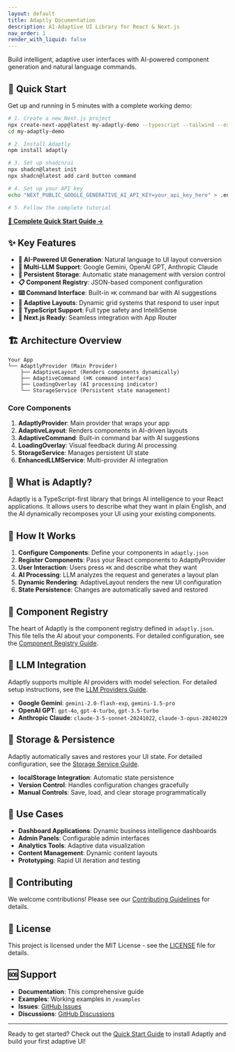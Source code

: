 ```yaml
---
layout: default
title: Adaptly Documentation
description: AI-Adaptive UI Library for React & Next.js
nav_order: 1
render_with_liquid: false
---
```


Build intelligent, adaptive user interfaces with AI-powered component generation and natural language commands.

## 🚀 Quick Start

Get up and running in 5 minutes with a complete working demo:

```bash
# 1. Create a new Next.js project
npx create-next-app@latest my-adaptly-demo --typescript --tailwind --eslint
cd my-adaptly-demo

# 2. Install Adaptly
npm install adaptly

# 3. Set up shadcn/ui
npx shadcn@latest init
npx shadcn@latest add card button command

# 4. Set up your API key
echo "NEXT_PUBLIC_GOOGLE_GENERATIVE_AI_API_KEY=your_api_key_here" > .env.local

# 5. Follow the complete tutorial
```

**[📖 Complete Quick Start Guide →](quick-start.html)**

## ✨ Key Features

- **🤖 AI-Powered UI Generation**: Natural language to UI layout conversion
- **🔄 Multi-LLM Support**: Google Gemini, OpenAI GPT, Anthropic Claude
- **💾 Persistent Storage**: Automatic state management with version control
- **📋 Component Registry**: JSON-based component configuration
- **⌨️ Command Interface**: Built-in `⌘K` command bar with AI suggestions
- **🎨 Adaptive Layouts**: Dynamic grid systems that respond to user input
- **🔧 TypeScript Support**: Full type safety and IntelliSense
- **📱 Next.js Ready**: Seamless integration with App Router

## 🏗️ Architecture Overview

```
Your App
└── AdaptlyProvider (Main Provider)
    ├── AdaptiveLayout (Renders components dynamically)
    ├── AdaptiveCommand (⌘K command interface)
    ├── LoadingOverlay (AI processing indicator)
    └── StorageService (Persistent state management)
```

### Core Components

1. **AdaptlyProvider**: Main provider that wraps your app
2. **AdaptiveLayout**: Renders components in AI-driven layouts
3. **AdaptiveCommand**: Built-in command bar with AI suggestions
4. **LoadingOverlay**: Visual feedback during AI processing
5. **StorageService**: Manages persistent UI state
6. **EnhancedLLMService**: Multi-provider AI integration

## 🎯 What is Adaptly?

Adaptly is a TypeScript-first library that brings AI intelligence to your React applications. It allows users to describe what they want in plain English, and the AI dynamically recomposes your UI using your existing components.

## 📖 How It Works

1. **Configure Components**: Define your components in `adaptly.json`
2. **Register Components**: Pass your React components to AdaptlyProvider
3. **User Interaction**: Users press `⌘K` and describe what they want
4. **AI Processing**: LLM analyzes the request and generates a layout plan
5. **Dynamic Rendering**: AdaptiveLayout renders the new UI configuration
6. **State Persistence**: Changes are automatically saved and restored

## 🎨 Component Registry

The heart of Adaptly is the component registry defined in `adaptly.json`. This file tells the AI about your components. For detailed configuration, see the [Component Registry Guide](component-registry.html).

## 🔧 LLM Integration

Adaptly supports multiple AI providers with model selection. For detailed setup instructions, see the [LLM Providers Guide](llm-providers.html).

- **Google Gemini**: `gemini-2.0-flash-exp`, `gemini-1.5-pro`
- **OpenAI GPT**: `gpt-4o`, `gpt-4-turbo`, `gpt-3.5-turbo`
- **Anthropic Claude**: `claude-3-5-sonnet-20241022`, `claude-3-opus-20240229`

## 💾 Storage & Persistence

Adaptly automatically saves and restores your UI state. For detailed configuration, see the [Storage Service Guide](storage-service.html).

- **localStorage Integration**: Automatic state persistence
- **Version Control**: Handles configuration changes gracefully
- **Manual Controls**: Save, load, and clear storage programmatically

## 🎯 Use Cases

- **Dashboard Applications**: Dynamic business intelligence dashboards
- **Admin Panels**: Configurable admin interfaces
- **Analytics Tools**: Adaptive data visualization
- **Content Management**: Dynamic content layouts
- **Prototyping**: Rapid UI iteration and testing

## 🤝 Contributing

We welcome contributions! Please see our [Contributing Guidelines](../CONTRIBUTING.md) for details.

## 📄 License

This project is licensed under the MIT License - see the [LICENSE](../LICENSE) file for details.

## 🆘 Support

- **Documentation**: This comprehensive guide
- **Examples**: Working examples in `/examples`
- **Issues**: [GitHub Issues](https://github.com/gauravfs-14/adaptly/issues)
- **Discussions**: [GitHub Discussions](https://github.com/gauravfs-14/adaptly/discussions)

---

Ready to get started? Check out the [Quick Start Guide](quick-start.html) to install Adaptly and build your first adaptive UI!
